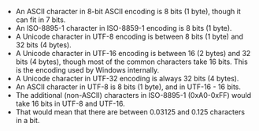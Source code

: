 - An ASCII character in 8-bit ASCII encoding is 8 bits (1 byte), though it can fit in 7 bits.
- An ISO-8895-1 character in ISO-8859-1 encoding is 8 bits (1 byte).
- A Unicode character in UTF-8 encoding is between 8 bits (1 byte) and 32 bits (4 bytes).
- A Unicode character in UTF-16 encoding is between 16 (2 bytes) and 32 bits (4 bytes), though 
  most of the common characters take 16 bits. This is the encoding used by Windows internally.
- A Unicode character in UTF-32 encoding is always 32 bits (4 bytes).
- An ASCII character in UTF-8 is 8 bits (1 byte), and in UTF-16 - 16 bits.
- The additional (non-ASCII) characters in ISO-8895-1 (0xA0-0xFF) would take 16 bits in 
  UTF-8 and UTF-16.
- That would mean that there are between 0.03125 and 0.125 characters in a bit.
